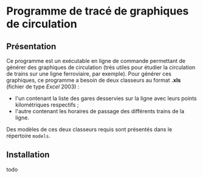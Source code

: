 # Programme de **tracé de graphiques de circulation**

## Présentation

Ce programme est un exécutable en ligne de commande permettant de générer des graphiques de circulation (très utiles pour étudier la circulation de trains sur une ligne ferroviaire, par exemple). Pour générer ces graphiques, ce programme a besoin de deux classeurs au format **.xls** (fichier de type *Excel* 2003) :
* l'un contenant la liste des gares desservies sur la ligne avec leurs points kilométriques respectifs ;
* l'autre contenant les horaires de passage des différents trains de la ligne.

Des modèles de ces deux classeurs requis sont présentés dans le répertoire `models`.

## Installation

todo

